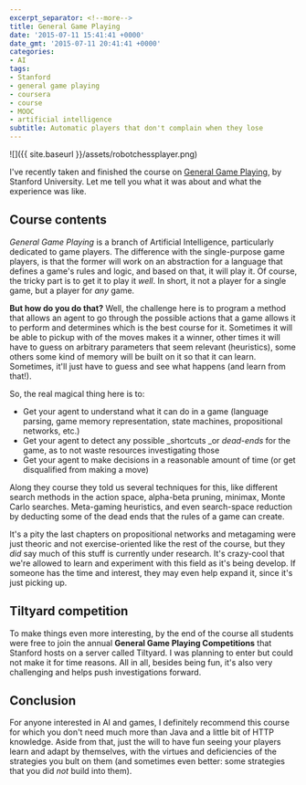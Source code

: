 ```yaml
---
excerpt_separator: <!--more-->
title: General Game Playing
date: '2015-07-11 15:41:41 +0000'
date_gmt: '2015-07-11 20:41:41 +0000'
categories:
- AI
tags:
- Stanford
- general game playing
- coursera
- course
- MOOC
- artificial intelligence
subtitle: Automatic players that don't complain when they lose
---
```


![]({{ site.baseurl }}/assets/robotchessplayer.png)

I've recently taken and finished the course on [General Game Playing](https://www.coursera.org/course/ggp), by Stanford University. Let me tell you what it was about and what the experience was like.

<!--more-->

## Course contents

_General Game Playing_ is a branch of Artificial Intelligence, particularly dedicated to game players. The difference with the single-purpose game players, is that the former will work on an abstraction for a language that defines a game's rules and logic, and based on that, it will play it. Of course, the tricky part is to get it to play it _well_. In short, it not a player for a single game, but a player for _any_ game.

**But how do you do that?** Well, the challenge here is to program a method that allows an agent to go through the possible actions that a game allows it to perform and determines which is the best course for it. Sometimes it will be able to pickup with of the moves makes it a winner, other times it will have to guess on arbitrary parameters that seem relevant (heuristics), some others some kind of memory will be built on it so that it can learn. Sometimes, it'll just have to guess and see what happens (and learn from that!).

So, the real magical thing here is to:

- Get your agent to understand what it can do in a game (language parsing, game memory representation, state machines, propositional networks, etc.)
- Get your agent to detect any possible _shortcuts _or _dead-ends_ for the game, as to not waste resources investigating those
- Get your agent to make decisions in a reasonable amount of time (or get disqualified from making a move)

Along they course they told us several techniques for this, like different search methods in the action space, alpha-beta pruning, minimax, Monte Carlo searches. Meta-gaming heuristics, and even search-space reduction by deducting some of the dead ends that the rules of a game can create.

It's a pity the last chapters on propositional networks and metagaming were just theoric and not exercise-oriented like the rest of the course, but they _did_ say much of this stuff is currently under research. It's crazy-cool that we're allowed to learn and experiment with this field as it's being develop. If someone has the time and interest, they may even help expand it, since it's just picking up.

## Tiltyard competition

To make things even more interesting, by the end of the course all students were free to join the annual **General Game Playing Competitions** that Stanford hosts on a server called Tiltyard. I was planning to enter but could not make it for time reasons. All in all, besides being fun, it's also very challenging and helps push investigations forward.

## Conclusion

For anyone interested in AI and games, I definitely recommend this course for which you don't need much more than Java and a little bit of HTTP knowledge. Aside from that, just the will to have fun seeing your players learn and adapt by themselves, with the virtues and deficiencies of the strategies you bult on them (and sometimes even better: some strategies that you did _not_ build into them).
